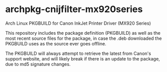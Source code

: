 archpkg-cnijfilter-mx920series
==============================

Arch Linux PKGBUILD for Canon InkJet Printer Driver (MX920 Series) 

This repository includes the package definition (PKGBUILD) as well
as the most recent source files for the package, in case the .deb
downloaded the PKGBUILD uses as the source ever goes offline.

The PKGBUILD will always attempt to retrieve the latest from
Canon's support website, and will likely break if there is an
update to the package, due to md5 signature changes.
